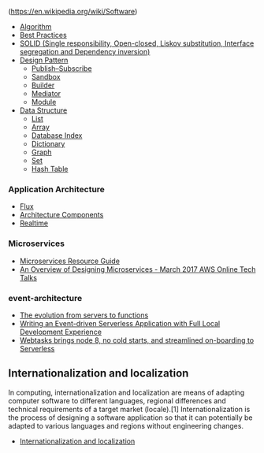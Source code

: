 

(https://en.wikipedia.org/wiki/Software)

* [Algorithm](https://en.wikipedia.org/wiki/Algorithm)
* [Best Practices](http://www.w3.org/wiki/JavaScript_best_practices)
* [SOLID (Single responsibility, Open-closed, Liskov substitution, Interface segregation and Dependency inversion)](https://en.wikipedia.org/wiki/SOLID_\(object-oriented_design\))
* [Design Pattern](https://en.wikipedia.org/wiki/Software_design_pattern)
    * [Publish–Subscribe](https://en.wikipedia.org/wiki/Publish%E2%80%93subscribe_pattern)
    * [Sandbox](https://github.com/shichuan/javascript-patterns/blob/master/object-creation-patterns/sandbox.html)
    * [Builder](https://en.wikipedia.org/wiki/Builder_pattern)
    * [Mediator](http://addyosmani.com/resources/essentialjsdesignpatterns/book/#mediatorpatternjavascript)
    * [Module](http://addyosmani.com/resources/essentialjsdesignpatterns/book/#modulepatternjavascript)
* [Data Structure](https://en.wikipedia.org/wiki/Data_structure)
    * [List](https://en.wikipedia.org/wiki/List_%28abstract_data_type%29)
    * [Array](https://en.wikipedia.org/wiki/Array_data_structure)
    * [Database Index](https://en.wikipedia.org/wiki/Database_index)
    * [Dictionary](https://en.wikipedia.org/wiki/Associative_array)
    * [Graph](https://en.wikipedia.org/wiki/Graph_%28abstract_data_type%29)
    * [Set](https://en.wikipedia.org/wiki/Set_%28abstract_data_type%29)
    * [Hash Table](https://en.wikipedia.org/wiki/Hash_table)



### Application Architecture
- [Flux](https://facebook.github.io/flux/)
- [Architecture Components](https://www.youtube.com/watch?v=Ts-uxYiBEQ8)
- [Realtime](https://realtimeapi.io/)

### Microservices 
- [Microservices Resource Guide](https://martinfowler.com/microservices/)
- [An Overview of Designing Microservices - March 2017 AWS Online Tech Talks](https://www.youtube.com/watch?v=Ijs55IA8DIk)


### event-architecture
- [The evolution from servers to functions](https://read.acloud.guru/the-evolution-from-servers-to-functions-21833b576744)
- [Writing an Event-driven Serverless Application with Full Local Development Experience](https://serverless.com/blog/event-driven-serverless-app-local-dev-exp/)
- [Webtasks brings node 8, no cold starts, and streamlined on-boarding to Serverless](https://serverless.com/blog/serverless-webtasks/)

## Internationalization and localization

In computing, internationalization and localization are means of adapting computer software to different languages, regional differences and technical requirements of a target market (locale).[1] Internationalization is the process of designing a software application so that it can potentially be adapted to various languages and regions without engineering changes.

- [Internationalization and localization](https://en.wikipedia.org/wiki/Internationalization_and_localization)